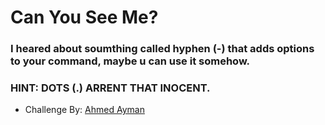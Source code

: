 # Can You See Me?

### I heared about soumthing called hyphen (-) that adds options to your command, maybe u can use it somehow. 

### HINT: DOTS (.) ARRENT THAT INOCENT.

- Challenge By: [Ahmed Ayman](https://github.com/a7medayman6) 
